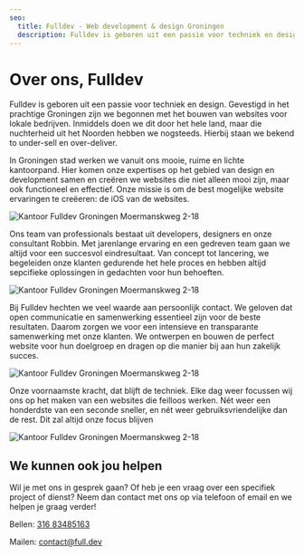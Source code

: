 ```yaml
---
seo:
  title: Fulldev - Web development & design Groningen
  description: Fulldev is geboren uit een passie voor techniek en design. Gevestigd in het prachtige Groningen in een ruim en licht kantoor.
---
```


# Over ons, Fulldev

Fulldev is geboren uit een passie voor techniek en design. Gevestigd in het prachtige Groningen zijn we begonnen met het bouwen van websites voor lokale bedrijven. Inmiddels doen we dit door het hele land, maar die nuchterheid uit het Noorden hebben we nogsteeds. Hierbij staan we bekend to under-sell en over-deliver.

In Groningen stad werken we vanuit ons mooie, ruime en lichte kantoorpand. Hier komen onze expertises op het gebied van design en development samen en creëren we websites die niet alleen mooi zijn, maar ook functioneel en effectief. Onze missie is om de best mogelijke website ervaringen te creëeren: de iOS van de websites.

![Kantoor Fulldev Groningen Moermanskweg 2-18](/kantoor.jpg)

Ons team van professionals bestaat uit developers, designers en onze consultant Robbin. Met jarenlange ervaring en een gedreven team gaan we altijd voor een succesvol eindresultaat. Van concept tot lancering, we begeleiden onze klanten gedurende het hele proces en hebben altijd sepcifieke oplossingen in gedachten voor hun behoeften.

![Kantoor Fulldev Groningen Moermanskweg 2-18](/hero.jpg)

Bij Fulldev hechten we veel waarde aan persoonlijk contact. We geloven dat open communicatie en samenwerking essentieel zijn voor de beste resultaten. Daarom zorgen we voor een intensieve en transparante samenwerking met onze klanten. We ontwerpen en bouwen de perfect website voor hun doelgroep en dragen op die manier bij aan hun zakelijk succes.

![Kantoor Fulldev Groningen Moermanskweg 2-18](/bellen.jpg)

Onze voornaamste kracht, dat blijft de techniek. Elke dag weer focussen wij ons op het maken van een websites die feilloos werken. Nét weer een honderdste van een seconde sneller, en nét weer gebruiksvriendelijke dan de rest. Dit zal altijd onze focus blijven

![Kantoor Fulldev Groningen Moermanskweg 2-18](/coderen.jpg)

## We kunnen ook jou helpen

Wil je met ons in gesprek gaan? Of heb je een vraag over een specifiek project of dienst? Neem dan contact met ons op via telefoon of email en we helpen je graag verder!

Bellen: [316 83485163](tel:31683485163)

Mailen: [contact@full.dev](mailto:contact@full.dev)
